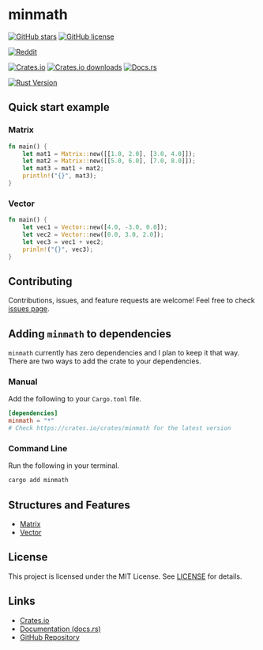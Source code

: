 # minmath
[![GitHub stars](https://img.shields.io/github/stars/Jodus-Melodus/minmath)](https://github.com/Jodus-Melodus/minmath/stargazers)
[![GitHub license](https://img.shields.io/github/license/Jodus-Melodus/minmath)](https://github.com/Jodus-Melodus/minmath/blob/main/LICENSE)

[![Reddit](https://img.shields.io/badge/discuss%20on-Reddit-orange?logo=reddit)](https://www.reddit.com/r/rust/comments/1lvsdvj/i_built_minmath_a_flexible_rust_math_library_to/)

[![Crates.io](https://img.shields.io/crates/v/minmath.svg)](https://crates.io/crates/minmath)
[![Crates.io downloads](https://img.shields.io/crates/d/minmath.svg)](https://crates.io/crates/minmath)
[![Docs.rs](https://docs.rs/minmath/badge.svg)](https://docs.rs/minmath)

[![Rust Version](https://img.shields.io/badge/rust-1.70%2B-blue)](https://www.rust-lang.org/)

## Quick start example

### Matrix

```rust
fn main() {
    let mat1 = Matrix::new([[1.0, 2.0], [3.0, 4.0]]);
    let mat2 = Matrix::new([[5.0, 6.0], [7.0, 8.0]]);
    let mat3 = mat1 + mat2;
    println!("{}", mat3);
}
```

### Vector

```rust
fn main() {
    let vec1 = Vector::new([4.0, -3.0, 0.0]);
    let vec2 = Vector::new([0.0, 3.0, 2.0]);
    let vec3 = vec1 + vec2;
    prinln!("{}", vec3);
}
```

## Contributing

Contributions, issues, and feature requests are welcome! Feel free to check [issues page](https://github.com/Jodus-Melodus/minmath/issues).

## Adding `minmath` to dependencies

`minmath` currently has zero dependencies and I plan to keep it that way.
There are two ways to add the crate to your dependencies.

### Manual

Add the following to your `Cargo.toml` file.

```toml
[dependencies]
minmath = "*"
# Check https://crates.io/crates/minmath for the latest version
```

### Command Line

Run the following in your terminal.

```bash
cargo add minmath
```

## Structures and Features

- [Matrix](https://github.com/Jodus-Melodus/minmath/blob/master/README_MATRIX.md)
- [Vector](https://github.com/Jodus-Melodus/minmath/blob/master/README_VECTOR.md)

## License

This project is licensed under the MIT License. See [LICENSE](LICENSE.md) for details.

## Links

- [Crates.io](https://crates.io/crates/minmath)
- [Documentation (docs.rs)](https://docs.rs/minmath)
- [GitHub Repository](https://github.com/Jodus-Melodus/minmath)
